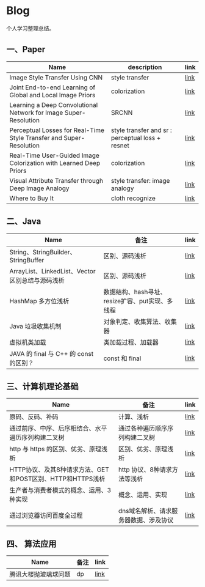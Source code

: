 # Blog

个人学习整理总结。


## 一、Paper

| Name  | description | link |
|---|---|---|
| Image Style Transfer Using CNN | style transfer | [link](paper/ImageStyleTransferUsingCNN) |
| Joint End-to-end Learning of Global and Local Image Priors | colorization | [link](paper/JointEnd-to-endLearningofGlobalandLocalImagePriors) |
| Learning a Deep Convolutional Network for Image Super-Resolution | SRCNN | [link](paper/LearningaDeepConvolutionalNetworkforImageSuper-Resolution) |
| Perceptual Losses for Real-Time Style Transfer and Super-Resolution | style transfer and sr : perceptual loss + resnet | [link](paper/PerceptualLossesforReal-TimeStyleTransferandSuper-Resolution) |
| Real-Time User-Guided Image Colorization with Learned Deep Priors | colorization | [link](paper/Real-TimeUser-GuidedImageColorizationwithLearnedDeepPriors) |
| Visual Attribute Transfer through Deep Image Analogy | style transfer: image analogy | [link](paper/VisualAttributeTransferthroughDeepImageAnalogy) |
| Where to Buy It | cloth recognize | [link](paper/WheretoBuyIt) |

## 二、Java

| Name| 备注 | link |
| --- | --- | --- |
| String、StringBuilder、StringBuffer | 区别、源码浅析 | [link](java/String、StringBuilder、StringBuffer) |
| ArrayList、LinkedList、Vector区别总结与源码浅析 | 区别、源码浅析 | [link](java/ArrayList、LinkedList、Vector区别总结与源码浅析) |
| HashMap 多方位浅析 | 数据结构、hash寻址、resize扩容、put实现、多线程 | [link](java/HashMap多方位浅析) |
| Java 垃圾收集机制 | 对象判定、收集算法、收集器 | [link](java/Java垃圾收集机制) |
| 虚拟机类加载 | 类加载过程、加载器 | [link](java/虚拟机类加载) |
| JAVA 的 final 与 C++ 的 const 的区别？| const 和 final | [link](java/final与const的区别) |

## 三、计算机理论基础

| Name | 备注 | link |
| ---| ---| --- |
| 原码、反码、补码 | 计算、浅析 | [link](cs/原码、反码、补码) |
| 通过前序、中序、后序相结合、水平遍历序列构建二叉树 | 通过各种遍历顺序序列构建二叉树 | [link](cs/通过前序、中序、后序相结合、水平遍历序列构建二叉树) |
| http 与 https 的区别、优劣、原理浅析 | 区别、优劣、原理浅析 | [link](cs/http与https的区别、优劣、原理浅析) |
| HTTP协议、及其8种请求方法、GET和POST区别、HTTP和HTTPS浅析 | http 协议、8种请求方法等浅析 | [link](cs/HTTP协议、及其8种请求方法、GET和POST区别、HTTP和HTTPS浅析) |
| 生产者与消费者模式的概念、运用、3种实现 | 概念、运用、实现 | [link](cs/生产者与消费者模式的概念、运用、3种实现) |
| 通过浏览器访问百度全过程 | dns域名解析、请求服务器数据、涉及协议 | [link](cs/通过浏览器访问百度全过程) |

## 四、 算法应用

| Name | 备注 | link |
| ---| ---| --- |
| 腾讯大楼抛玻璃球问题 | dp | [link](algorithm/腾讯大楼抛玻璃球问题) |
